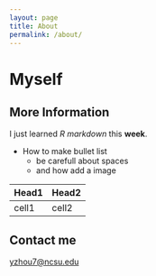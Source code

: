 ```yaml
---
layout: page
title: About
permalink: /about/
---
```


# Myself

## More Information

I just learned *R markdown* this **week**. 

* How to make bullet list  
  + be carefull about spaces  
  + and how add a image 
  
Head1|Head2|
------|-------
cell1|cell2

## Contact me

[yzhou7@ncsu.edu](mailto:yzhou7@ncsu.edu)
